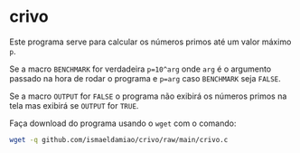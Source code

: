 # crivo

Este programa serve para calcular os números primos até um valor máximo `p`.

Se a macro `BENCHMARK` for verdadeira `p=10^arg` onde `arg` é o argumento passado na hora de rodar o programa
e `p=arg` caso `BENCHMARK` seja `FALSE`.

Se a macro `OUTPUT` for `FALSE` o programa não exibirá os números primos na tela mas exibirá se
`OUTPUT` for `TRUE`.

Faça download do programa usando o `wget` com o comando:

```bash
wget -q github.com/ismaeldamiao/crivo/raw/main/crivo.c
```
